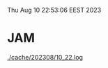 Thu Aug 10 22:53:06 EEST 2023
# JAM
<a href='./cache/202308/10_22.log'>./cache/202308/10_22.log</a>
